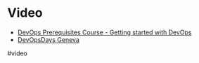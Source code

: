 # Video

- [DevOps Prerequisites Course - Getting started with DevOps](https://www.youtube.com/watch?v=Wvf0mBNGjXY&list=PLWKjhJtqVAbkzvvpY12KkfiIGso9A_Ixs&index=2)
- [DevOpsDays Geneva](https://www.youtube.com/channel/UCQQBgm_lKd_VT9p2jva7u9w/videos)

#video 